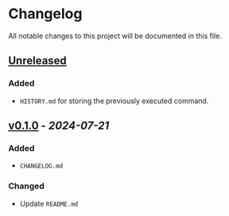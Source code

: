 # Changelog

All notable changes to this project will be documented in this file.

## [Unreleased]

### Added

- `HISTORY.md` for storing the previously executed command.

## [v0.1.0] - _2024-07-21_

### Added

- `CHANGELOG.md`

### Changed

- Update `README.md`

[Unreleased]: https://github.com/trieunvt/git-flow-workflow/compare/v0.1.0...HEAD
[v0.1.0]: https://github.com/trieunvt/git-flow-workflow/releases/tag/v0.1.0
